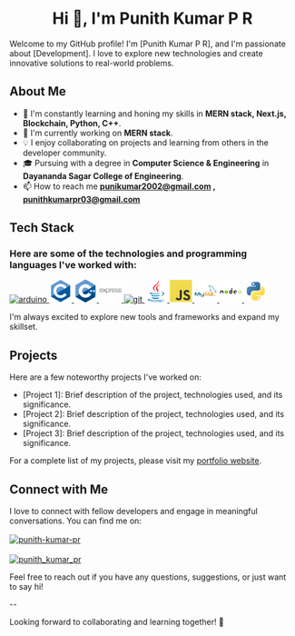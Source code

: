 <h1 align="center">Hi 👋, I'm Punith Kumar P R</h1>

Welcome to my GitHub profile! I'm [Punith Kumar P R], and I'm passionate about [Development]. I love to explore new technologies and create innovative solutions to real-world problems.
## About Me

- 🌱 I'm constantly learning and honing my skills in **MERN stack, Next.js, Blockchain, Python, C++**.
- 🔭 I'm currently working on **MERN stack**.
- 💡 I enjoy collaborating on projects and learning from others in the developer community.
- 🎓 Pursuing with a degree in **Computer Science & Engineering** in **Dayananda Sagar College of Engineering**.
- 📫 How to reach me **punikumar2002@gmail.com , punithkumarpr03@gmail.com**

## Tech Stack



<h3 align="left">Here are some of the technologies and programming languages I've worked with:</h3>
<p align="left"> <a href="https://www.arduino.cc/" target="_blank" rel="noreferrer"> <img src="https://cdn.worldvectorlogo.com/logos/arduino-1.svg" alt="arduino" width="40" height="40"/> </a> <a href="https://www.cprogramming.com/" target="_blank" rel="noreferrer"> <img src="https://raw.githubusercontent.com/devicons/devicon/master/icons/c/c-original.svg" alt="c" width="40" height="40"/> </a> <a href="https://www.w3schools.com/cpp/" target="_blank" rel="noreferrer"> <img src="https://raw.githubusercontent.com/devicons/devicon/master/icons/cplusplus/cplusplus-original.svg" alt="cplusplus" width="40" height="40"/> </a> <a href="https://expressjs.com" target="_blank" rel="noreferrer"> <img src="https://raw.githubusercontent.com/devicons/devicon/master/icons/express/express-original-wordmark.svg" alt="express" width="40" height="40"/> </a> <a href="https://git-scm.com/" target="_blank" rel="noreferrer"> <img src="https://www.vectorlogo.zone/logos/git-scm/git-scm-icon.svg" alt="git" width="40" height="40"/> </a> <a href="https://www.java.com" target="_blank" rel="noreferrer"> <img src="https://raw.githubusercontent.com/devicons/devicon/master/icons/java/java-original.svg" alt="java" width="40" height="40"/> </a> <a href="https://developer.mozilla.org/en-US/docs/Web/JavaScript" target="_blank" rel="noreferrer"> <img src="https://raw.githubusercontent.com/devicons/devicon/master/icons/javascript/javascript-original.svg" alt="javascript" width="40" height="40"/> </a> <a href="https://www.mysql.com/" target="_blank" rel="noreferrer"> <img src="https://raw.githubusercontent.com/devicons/devicon/master/icons/mysql/mysql-original-wordmark.svg" alt="mysql" width="40" height="40"/> </a> <a href="https://nodejs.org" target="_blank" rel="noreferrer"> <img src="https://raw.githubusercontent.com/devicons/devicon/master/icons/nodejs/nodejs-original-wordmark.svg" alt="nodejs" width="40" height="40"/> </a> <a href="https://www.python.org" target="_blank" rel="noreferrer"> <img src="https://raw.githubusercontent.com/devicons/devicon/master/icons/python/python-original.svg" alt="python" width="40" height="40"/> </a> </p>

I'm always excited to explore new tools and frameworks and expand my skillset.

## Projects

Here are a few noteworthy projects I've worked on:

- [Project 1]: Brief description of the project, technologies used, and its significance.
- [Project 2]: Brief description of the project, technologies used, and its significance.
- [Project 3]: Brief description of the project, technologies used, and its significance.

For a complete list of my projects, please visit my [portfolio website](not-yet-created.com).

## Connect with Me

I love to connect with fellow developers and engage in meaningful conversations. You can find me on:

<p align="left">
  
<a href="https://linkedin.com/in/punith-kumar-pr" target="blank"><img align="center" src="https://raw.githubusercontent.com/rahuldkjain/github-profile-readme-generator/master/src/images/icons/Social/linked-in-alt.svg" alt="punith-kumar-pr" height="30" width="40" /></a>
  <br/><br/>
<a href="https://instagram.com/punith_kumar_pr" target="blank"><img align="center" src="https://raw.githubusercontent.com/rahuldkjain/github-profile-readme-generator/master/src/images/icons/Social/instagram.svg" alt="punith_kumar_pr" height="30" width="40" /></a>
</p>
 
Feel free to reach out if you have any questions, suggestions, or just want to say hi!

--

Looking forward to collaborating and learning together! 🚀

